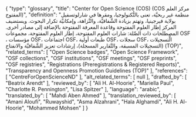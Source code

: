 {
    "type": "glossary",
    "title": "Center for Open Science (COS) (COS مركز العلم المفتوح)",
    "definition": "منظمة غير ربحيَّة،  تعنى بالتُّكنولوجيا، ومقرها في شارلوتسفيل بولاية فيرجينيا، وتهتم بزيادة الشَّفافيَّة، والنَّزاهة، وإمكانيَّة تكرار البحوث. ويستضيف المركز إطار العلوم المفتوحة وقاعدة المعرفة المفتوحة بالإضافة إلى مصادر أخرى.  المصطلحات ذات الصِّلة: شارات العلوم المفتوحة، إطار العلوم المفتوحة، مجموعات OSF ، مؤسسات OSF، اجتماعات OSF، طبعات أولية OSF، سجلات OSF، الَّتسجيلات (التسجيلات المسبقة، والتَّقارير المسجلة)، إرشادات تعزيز الشَّفافيَّة والانفتاح (TOP)",
    "related_terms": [
        "Open Science badges",
        "Open Science Framework",
        "OSF collections",
        "OSF institutions",
        "OSF meetings",
        "OSF preprints",
        "OSF registries",
        "Registrations (Preregistrations & Registered Reports)",
        "Transparency and Openness Promotion Guidelines (TOP)"
    ],
    "references": [
        "CentreForOpenScienceND"
    ],
    "alt_related_terms": [
        null
    ],
    "drafted_by": [
        "Beatrix Arendt"
    ],
    "reviewed_by": [
        "Ali H. Al-Hoorie",
        "Mariella Paul",
        "Charlotte R. Pennington",
        "Lisa Spitzer"
    ],
    "language": "arabic",
    "translated_by": [
        "Mahdi Aben Ahmed"
    ],
    "translation_reviewed_by": [
        "Amani Aloufi",
        "Ruwayshid",
        "Asma Alzahrani",
        "Hala Alghamdi",
        "Ali H. Al-Hoorie",
        "Mohammed Mohsen"
    ]
}